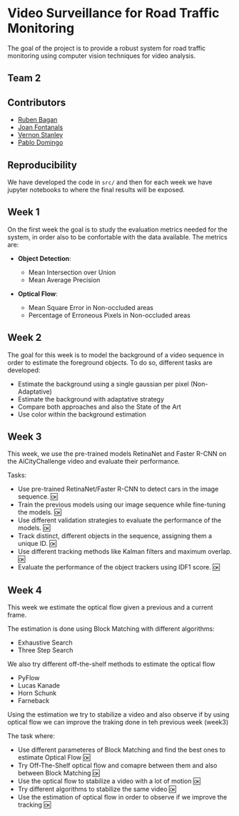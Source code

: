 # Video Surveillance for Road Traffic Monitoring

The goal of the project is to provide a robust system for road traffic monitoring using computer vision techniques for video analysis. 

## Team 2
## Contributors
* [Ruben Bagan](https://github.com/rbagan)
* [Joan Fontanals](https://github.com/JoanFM)
* [Vernon Stanley](https://github.com/drkztan)
* [Pablo Domingo](https://github.com/paudom)

## Reproducibility

We have developed the code in `src/` and then for each week we have jupyter notebooks to where the final results will be exposed.

## Week 1

On the first week the goal is to study the evaluation metrics needed for the system, in order also to be confortable with the data available. The metrics are:

* **Object Detection**:
 	* Mean Intersection over Union
    * Mean Average Precision

* **Optical Flow**:
    * Mean Square Error in Non-occluded areas
    * Percentage of Erroneous Pixels in Non-occluded areas

## Week 2

The goal for this week is to model the background of a video sequence in order to estimate the foreground objects.
To do so, different tasks are developed:

* Estimate the background using a single gaussian per pixel (Non-Adaptative)
* Estimate the background with adaptative strategy
* Compare both approaches and also the State of the Art
* Use color within the background estimation

## Week 3 

This week, we use the pre-trained models RetinaNet and Faster R-CNN on the AiCityChallenge video and evaluate their performance.

Tasks:
* Use pre-trained RetinaNet/Faster R-CNN to detect cars in the image sequence.      🆗
* Train the previous models using our image sequence while fine-tuning the models.  🆗
* Use different validation strategies to evaluate the performance of the models.    🆗
* Track distinct, different objects in the sequence, assigning them a unique ID.    🆗
* Use different tracking methods like Kalman filters and maximum overlap.           🆗
* Evaluate the performance of the object trackers using IDF1 score.                 🆗

## Week 4

This week we estimate the optical flow given a previous and a current frame.

The estimation is done using Block Matching with different algorithms:
* Exhaustive Search
* Three Step Search

We also try different off-the-shelf methods to estimate the optical flow
* PyFlow
* Lucas Kanade
* Horn Schunk
* Farneback

Using the estimation we try to stabilize a video and also observe if by using optical flow we can improve the traking done in teh previous week (week3)

The task where:
* Use different parameteres of Block Matching and find the best ones to estimate Optical Flow  🆗
* Try Off-The-Shelf optical flow and comapre between them and also between Block Matching 🆗
* Use the optical flow to stabilize a video with a lot of motion 🆗
* Try different algorithms to stabilize the same video 🆗
* Use the estimation of optical flow in order to observe if we improve the tracking 🆗
